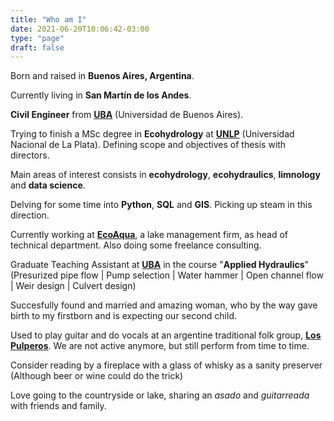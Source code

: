 ```yaml
---
title: "Who am I"
date: 2021-06-20T10:06:42-03:00
type: "page"
draft: false
---
```


Born and raised in **Buenos Aires, Argentina**. 

Currently living in **San Martín de los Andes**.

**Civil Engineer** from [**UBA**][UBA] (Universidad de Buenos Aires).

Trying to finish a MSc degree in **Ecohydrology** at [**UNLP**][UNLP] (Universidad Nacional de La Plata). Defining scope and objectives of thesis with directors.

Main areas of interest consists in **ecohydrology**, **ecohydraulics**, **limnology** and **data science**.

Delving for some time into **Python**, **SQL** and **GIS**. Picking up steam in this direction.

Currently working at [**EcoAqua**][ECOAQUA], a lake management firm, as head of technical department. Also doing some freelance consulting.

Graduate Teaching Assistant at [**UBA**][UBA] in the course "**Applied Hydraulics**" (Presurized pipe flow | Pump selection | Water hammer | Open channel flow | Weir design | Culvert design)

Succesfully found and married and amazing woman, who by the way gave birth to my firstborn and is expecting our second child.

Used to play guitar and do vocals at an argentine traditional folk group, [**Los Pulperos**][SPOTIFY]. We are not active anymore, but still perform from time to time.

Consider reading by a fireplace with a glass of whisky as a sanity preserver (Although beer or wine could do the trick)

Love going to the countryside or lake, sharing an *asado* and *guitarreada* with friends and family.


[UBA]: http://www.fi.uba.ar/
[UNLP]: https://unlp.edu.ar/
[ECOAQUA]: https://www.ecoaqua.com.ar
[SPOTIFY]: https://open.spotify.com/artist/3F3p5QYtREwN6bnOfRm4Fz?si=mqwcNBhWTjubZSkzCCQllQ